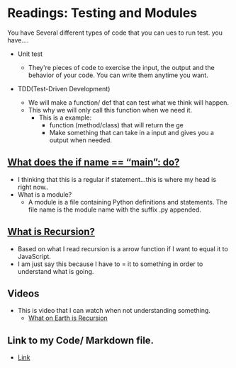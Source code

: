 # Readings: Testing and Modules

You have Several different types of code that you can ues to run test. you have....

- Unit test

  - They're pieces of code to exercise the input, the output and the behavior of your code. You can write them anytime you want.

- TDD(Test-Driven Development)
  - We will make a function/ def that can test what we think will happen.
  - This why we will only call this function when we need it.
    - This is a example:
      - function (method/class) that will return the ge
      - Make something that can take in a input and gives you a output when needed.

## [What does the if **name** == “**main**”: do?](geeksforgeeks.org/what-does-the-if-__name__-__main__-do/)

- I thinking that this is a regular if statement...this is where my head is right now..
- What is a module?
  - A module is a file containing Python definitions and statements. The file name is the module name with the suffix .py appended.

## [What is Recursion?](https://www.geeksforgeeks.org/recursion/)

- Based on what I read recursion is a arrow function if I want to equal it to JavaScript.
- I am just say this because I have to = it to something in order to understand what is going.

## Videos

- This is video that I can watch when not understanding something.
  - [What on Earth is Recursion](https://www.youtube.com/watch?v=Mv9NEXX1VHc)

## Link to my Code/ Markdown file.

- [Link](https://github.com/JerrodBolton/Full_RN)
